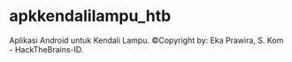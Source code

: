 # apkkendalilampu_htb
 Aplikasi Android untuk Kendali Lampu. ©Copyright by: Eka Prawira, S. Kom - HackTheBrains-ID.
